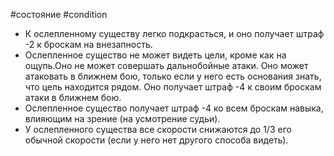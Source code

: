 #состояние #condition
- К ослепленному существу легко подкрасться, и оно получает штраф -2 к броскам на внезапность.
- Ослепленное существо не может видеть цели, кроме как на ощупь.Оно не может совершать дальнобойные атаки. Оно может атаковать в ближнем бою, только если у него есть основания знать, что цель находится рядом. Оно получает штраф -4 к своим броскам атаки в ближнем бою. 
- Ослепленное существо получает штраф -4 ко всем броскам навыка, влияющим на зрение (на усмотрение судьи).
- У ослепленного существа все скорости снижаются до 1/3 его обычной скорости (если у него нет другого способа видеть).